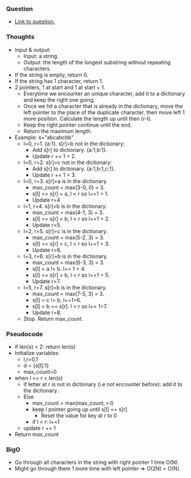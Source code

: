 ### Question
- [Link to question.](https://leetcode.com/problems/longest-substring-without-repeating-characters/description/)

### Thoughts
- Input & output:
    - Input: a string.
    - Output: the length of the longest substring without repeating characters.
- If the string is empty, return 0.
- If the string has 1 character, return 1.
- 2 pointers, 1 at start and 1 at start + 1. 
    - Everytime we encounter an unique character, add it to a dictionary and keep the right one going.
    - Once we hit a character that is already in the dictionary, move the left pointer to the place of the duplicate character, then move left 1 more position. Calculate the length up until then (r-l).
    - Keep the right pointer continue until the end.
    - Return the maximum length.
- Example: s="abcabcbb"
    - l=0, r=1. {a:1}. s[r]=b not in the dictionary:
        - Add s[r] to dictionary. {a:1,b:1}.
        - Update r += 1 = 2.
    - l=0, r=2. s[r]=c not in the dictionary:
        - Add s[r] to dictionary. {a:1,b:1,c:1}.
        - Update r += 1 = 3.
    - l=0, r=3. s[r]=a is in the dictionary.
        - max_count = max(3-0, 0) = 3.
        - s[l] == s[r] = a, l < r so l+=1 = 1.
        - Update r=4
    - l=1, r=4. s[r]=b is in the dictionary.
        - max_count = max(4-1, 3) = 3.
        - s[l] == s[r] = b, l < r so l+=1 = 2.
        - Update r=5.
    - l=2, r=5. s[r]=c is in the dictionary.
        - max_count = max(5-2, 3) = 3.
        - s[l] == s[r] = c, l < r so l+=1 = 3.
        - Update r=6.
    - l=3, r=6. s[r]=b is in the dictionary.
        - max_count = max(6-3, 3) = 3.
        - s[l] = a != b. l+= 1 = 4.
        - s[l] == s[r] = b, l < r so l+=1 = 5.
        - Update r=7.
    - l=5, r=7. s[r]=b is in the dictionary.
        - max_count = max(7-5, 3) = 3.
        - s[l] = c != b, l+=1=6.
        - s[l] = b == s[r]. l < r so l+= 1=7.
        - Update r=8.
    - Stop. Return max_count.
### Pseudocode
- if len(s) < 2: return len(s)
- Initialize variables:
    - l,r=0,1
    - d = {s[l]:1}
    - max_count=0
- when l <= r < len(s)
    - if letter at r is not in dictionary (i.e not encounter before): add it to the dictionary.
    - Else
        - max_count = max(max_count, r-l)
        - keep l pointer going up until s[l] == s[r]
            - Reset the value for key at r to 0
        - if l < r: l+=1
    - update r += 1
- Return max_count

### BigO
- Go through all characters in the string with right pointer 1 time O(N).
- Might go through them 1 more time with left pointer => O(2N) =  O(N).
